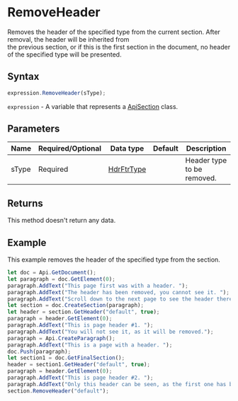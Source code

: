 # RemoveHeader

Removes the header of the specified type from the current section. After removal, the header will be inherited from\
the previous section, or if this is the first section in the document, no header of the specified type will be presented.

## Syntax

```javascript
expression.RemoveHeader(sType);
```

`expression` - A variable that represents a [ApiSection](../ApiSection.md) class.

## Parameters

| **Name** | **Required/Optional** | **Data type** | **Default** | **Description** |
| ------------- | ------------- | ------------- | ------------- | ------------- |
| sType | Required | [HdrFtrType](../../Enumeration/HdrFtrType.md) |  | Header type to be removed. |

## Returns

This method doesn't return any data.

## Example

This example removes the header of the specified type from the section.

```javascript editor-docx
let doc = Api.GetDocument();
let paragraph = doc.GetElement(0);
paragraph.AddText("This page first was with a header. ");
paragraph.AddText("The header has been removed, you cannot see it. ");
paragraph.AddText("Scroll down to the next page to see the header there.");
let section = doc.CreateSection(paragraph);
let header = section.GetHeader("default", true);
paragraph = header.GetElement(0);
paragraph.AddText("This is page header #1. ");
paragraph.AddText("You will not see it, as it will be removed.");
paragraph = Api.CreateParagraph();
paragraph.AddText("This is a page with a header. ");
doc.Push(paragraph);
let section1 = doc.GetFinalSection();
header = section1.GetHeader("default", true);
paragraph = header.GetElement(0);
paragraph.AddText("This is page header #2. ");
paragraph.AddText("Only this header can be seen, as the first one has been removed.");
section.RemoveHeader("default");
```
